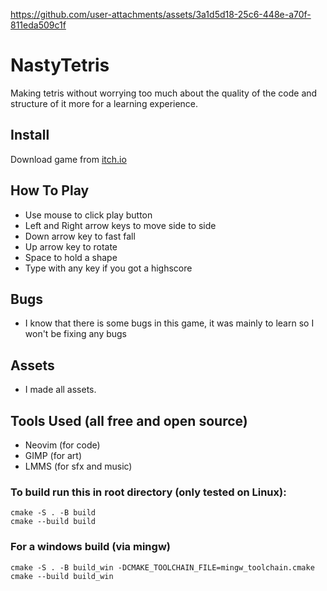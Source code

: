

https://github.com/user-attachments/assets/3a1d5d18-25c6-448e-a70f-811eda509c1f



# NastyTetris
Making tetris without worrying too much about the quality of the code and structure of it more for a learning experience.

## Install
Download game from [itch.io](https://aheathfield.itch.io/nastytetris)

## How To Play
- Use mouse to click play button
- Left and Right arrow keys to move side to side
- Down arrow key to fast fall
- Up arrow key to rotate
- Space to hold a shape
- Type with any key if you got a highscore

## Bugs
- I know that there is some bugs in this game, it was mainly to learn so I won't be fixing any bugs

## Assets
- I made all assets.

## Tools Used (all free and open source)
- Neovim (for code)
- GIMP (for art)
- LMMS (for sfx and music)

### To build run this in root directory (only tested on Linux):
```
cmake -S . -B build
cmake --build build
```

### For a windows build (via mingw)
```
cmake -S . -B build_win -DCMAKE_TOOLCHAIN_FILE=mingw_toolchain.cmake
cmake --build build_win
```
